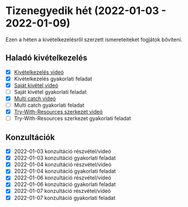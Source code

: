 # Tizenegyedik hét (2022-01-03 - 2022-01-09)

Ezen a héten a kivételkezelésről szerzett ismereteiteket fogjátok bővíteni.

## Haladó kivételkezelés

* [X] [Kivételkezelés videó](https://e-learning.training360.com/courses/take/java-se-alapok-java-nyelvi-elemek/lessons/29772378-kivetelkezeles)
* [X] Kivételkezelés gyakorlati feladat
* [X] [Saját kivétel videó](https://e-learning.training360.com/courses/take/java-se-alapok-java-nyelvi-elemek/lessons/29772385-sajat-kivetel)
* [ ] Saját kivétel gyakorlati feladat
* [X] [Multi catch videó](https://e-learning.training360.com/courses/take/java-se-alapok-java-nyelvi-elemek/lessons/29772388-multi-catch)
* [ ] Multi catch gyakorlati feladat
* [X] [Try-With-Resources szerkezet videó](https://e-learning.training360.com/courses/take/java-se-alapok-java-nyelvi-elemek/lessons/29772391-try-with-resources-szerkezet)
* [ ] Try-With-Resources szerkezet gyakorlati feladat

## Konzultációk

* [X] 2022-01-03 konzultáció részvétel/videó
* [X] 2022-01-03 konzultáció gyakorlati feladat
* [X] 2022-01-04 konzultáció részvétel/videó
* [X] 2022-01-04 konzultáció gyakorlati feladat
* [X] 2022-01-06 konzultáció részvétel/videó
* [X] 2022-01-06 konzultáció gyakorlati feladat
* [X] 2022-01-07 konzultáció részvétel/videó
* [X] 2022-01-07 konzultáció gyakorlati feladat
